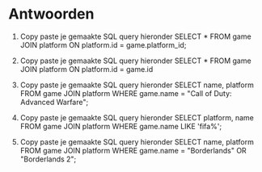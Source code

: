 # Antwoorden

1. Copy paste je gemaakte SQL query hieronder
SELECT * FROM game JOIN platform ON platform.id = game.platform_id;
   
2. Copy paste je gemaakte SQL query hieronder
SELECT * FROM game JOIN platform ON platform.id = game.id
   
3. Copy paste je gemaakte SQL query hieronder
SELECT name, platform FROM game JOIN platform WHERE game.name = "Call of Duty: Advanced Warfare";
   
4. Copy paste je gemaakte SQL query hieronder
SELECT platform, name FROM game JOIN platform WHERE game.name LIKE 'fifa%';
   
5. Copy paste je gemaakte SQL query hieronder
SELECT name, platform FROM game JOIN platform WHERE game.name = "Borderlands" OR "Borderlands 2";
